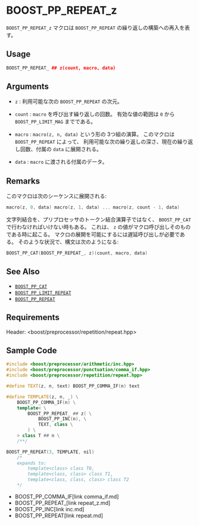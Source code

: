 # BOOST_PP_REPEAT_z

`BOOST_PP_REPEAT_z` マクロは `BOOST_PP_REPEAT` の繰り返しの構築への再入を表す。

## Usage

```cpp
BOOST_PP_REPEAT_ ## z(count, macro, data)
```

## Arguments

- `z` :
	利用可能な次の `BOOST_PP_REPEAT` の次元。

- `count` :
	`macro` を呼び出す繰り返しの回数。
	有効な値の範囲は `0` から `BOOST_PP_LIMIT_MAG` までである。

- `macro` :
	`macro(z, n, data)` という形の 3つ組の演算。
	このマクロは `BOOST_PP_REPEAT` によって、
	利用可能な次の繰り返しの深さ、現在の繰り返し回数、付属の `data` に展開される。

- `data` :
	`macro` に渡される付属のデータ。

## Remarks

このマクロは次のシーケンスに展開される:

```cpp
macro(z, 0, data) macro(z, 1, data) ... macro(z, count - 1, data)
```

文字列結合を、プリプロセッサのトークン結合演算子ではなく、 `BOOST_PP_CAT` で行わなければいけない時もある。
これは、 `z` の値がマクロ呼び出しそのものである時に起こる。
マクロの展開を可能にするには遅延呼び出しが必要である。
そのような状況で、構文は次のようになる:

```cpp
BOOST_PP_CAT(BOOST_PP_REPEAT_, z)(count, macro, data)
```

## See Also

- [`BOOST_PP_CAT`](cat.md)
- [`BOOST_PP_LIMIT_REPEAT`](limit_repeat.md)
- [`BOOST_PP_REPEAT`](repeat.md)

## Requirements

Header: &lt;boost/preprocessor/repetition/repeat.hpp&gt;

## Sample Code

```cpp
#include <boost/preprocessor/arithmetic/inc.hpp>
#include <boost/preprocessor/punctuation/comma_if.hpp>
#include <boost/preprocessor/repetition/repeat.hpp>

#define TEXT(z, n, text) BOOST_PP_COMMA_IF(n) text

#define TEMPLATE(z, n, _) \
	BOOST_PP_COMMA_IF(n) \
	template< \
		BOOST_PP_REPEAT_ ## z( \
			BOOST_PP_INC(n), \
			TEXT, class \
		) \
	> class T ## n \
	/**/

BOOST_PP_REPEAT(3, TEMPLATE, nil)
	/*
	expands to:
		template<class> class T0,
		template<class, class> class T1,
		template<class, class, class> class T2
	*/
```
* BOOST_PP_COMMA_IF[link comma_if.md]
* BOOST_PP_REPEAT_[link repeat_z.md]
* BOOST_PP_INC[link inc.md]
* BOOST_PP_REPEAT[link repeat.md]

